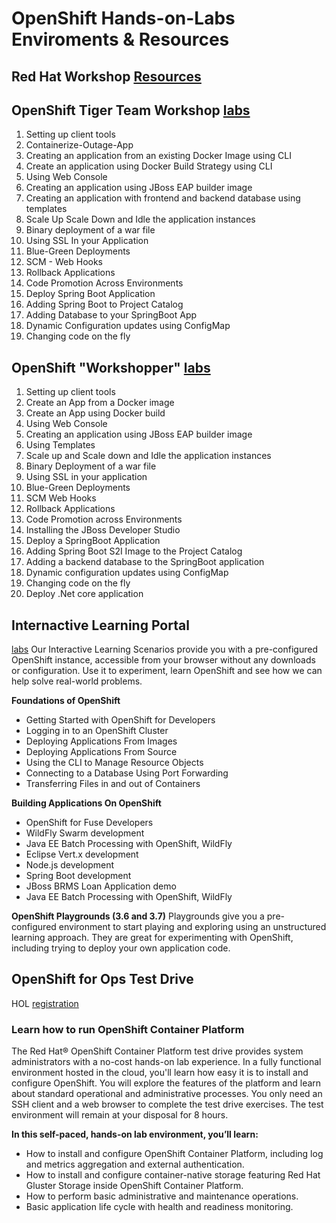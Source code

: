 # OpenShift Hands-on-Labs Enviroments & Resources

## Red Hat Workshop [Resources](https://github.com/RedHatWorkshops)

## OpenShift Tiger Team Workshop [labs](https://github.com/RedHatWorkshops/openshiftv3-workshop)

1. Setting up client tools
1. Containerize-Outage-App
1. Creating an application from an existing Docker Image using CLI
1. Create an application using Docker Build Strategy using CLI
1. Using Web Console
1. Creating an application using JBoss EAP builder image
1. Creating an application with frontend and backend database using templates
1. Scale Up Scale Down and Idle the application instances
1. Binary deployment of a war file
1. Using SSL In your Application
1. Blue-Green Deployments
1. SCM - Web Hooks
1. Rollback Applications
1. Code Promotion Across Environments
1. Deploy Spring Boot Application
1. Adding Spring Boot to Project Catalog
1. Adding Database to your SpringBoot App
1. Dynamic Configuration updates using ConfigMap
1. Changing code on the fly

## OpenShift "Workshopper" [labs](http://labs.apps.ocp.cloudvillage.in/#/workshop/ocptigerteam/module/0-setting-up-client-tools)
1. Setting up client tools
2. Create an App from a Docker image
3. Create an App using Docker build
4. Using Web Console
5. Creating an application using JBoss EAP builder image
6. Using Templates
7. Scale up and Scale down and Idle the application instances
8. Binary Deployment of a war file
9. Using SSL in your application
10. Blue-Green Deployments
11. SCM Web Hooks
12. Rollback Applications
13. Code Promotion across Environments
14. Installing the JBoss Developer Studio
15. Deploy a SpringBoot Application
16. Adding Spring Boot S2I Image to the Project Catalog
17. Adding a backend database to the SpringBoot application
18. Dynamic configuration updates using ConfigMap
19. Changing code on the fly
20. Deploy .Net core application

## Internactive Learning Portal
[labs](https://learn.openshift.com)
Our Interactive Learning Scenarios provide you with a pre-configured OpenShift instance, accessible from your browser without any downloads or configuration. Use it to experiment, learn OpenShift and see how we can help solve real-world problems.

**Foundations of OpenShift**
* Getting Started with OpenShift for Developers
* Logging in to an OpenShift Cluster
* Deploying Applications From Images
* Deploying Applications From Source
* Using the CLI to Manage Resource Objects
* Connecting to a Database Using Port Forwarding
* Transferring Files in and out of Containers

**Building Applications On OpenShift**
* OpenShift for Fuse Developers
* WildFly Swarm development
* Java EE Batch Processing with OpenShift, WildFly
* Eclipse Vert.x development
* Node.js development
* Spring Boot development
* JBoss BRMS Loan Application demo
* Java EE Batch Processing with OpenShift, WildFly

**OpenShift Playgrounds (3.6 and 3.7)**
Playgrounds give you a pre-configured environment to start playing and exploring using an unstructured learning approach. They are great for experimenting with OpenShift, including trying to deploy your own application code.

## OpenShift for Ops Test Drive
HOL [registration](https://www.redhat.com/en/engage/openshift-storage-testdrive-20170718)
### Learn how to run OpenShift Container Platform
The Red Hat® OpenShift Container Platform test drive provides system administrators with a no-cost hands-on lab experience. In a fully functional environment hosted in the cloud, you'll learn how easy it is to install and configure OpenShift. You will explore the features of the platform and learn about standard operational and administrative processes. You only need an SSH client and a web browser to complete the test drive exercises. The test environment will remain at your disposal for 8 hours.

**In this self-paced, hands-on lab environment, you’ll learn:**
* How to install and configure OpenShift Container Platform, including log and metrics aggregation and external authentication.
* How to install and configure container-native storage featuring Red Hat Gluster Storage inside OpenShift Container Platform.
* How to perform basic administrative and maintenance operations.
* Basic application life cycle with health and readiness monitoring.
